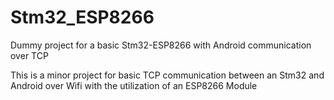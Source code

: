 # Stm32_ESP8266
Dummy project for a basic Stm32-ESP8266 with Android communication over TCP


This is a minor project for basic TCP communication between an Stm32 and Android over Wifi with the utilization of an ESP8266 Module
